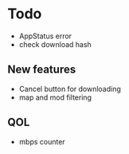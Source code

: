 # Todo

- AppStatus error
- check download hash

## New features

- Cancel button for downloading
- map and mod filtering

## QOL

- mbps counter
